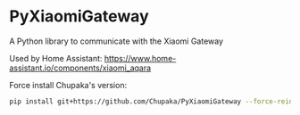 # PyXiaomiGateway

A Python library to communicate with the Xiaomi Gateway

Used by Home Assistant: https://www.home-assistant.io/components/xiaomi_aqara

Force install Chupaka's version:

```bash
pip install git+https://github.com/Chupaka/PyXiaomiGateway --force-reinstall
```
